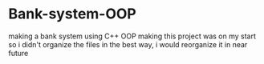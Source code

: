 # Bank-system-OOP
making a bank system using C++ OOP
making this project was on my start so i didn't organize the files in the best way, i would reorganize it in near future
